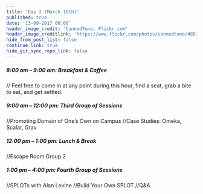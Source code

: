 ```yaml
---
title: 'Day 2 (March 16th)'
published: true
date: '13-09-2017 00:00'
header_image_credit: 'CannedTuna, Flickr.com'
header_image_creditlink: 'https://www.flickr.com/photos/cannedtuna/4853380320/'
hide_from_post_list: false
continue_link: true
hide_git_sync_repo_link: false
---
```


##### 8:00 am – 9:00 am: Breakfast & Coffee
// Feel free to come in at any point during this hour,
find a seat, grab a bite to eat, and get settled.

##### 9:00 am – 12:00 pm: Third Group of Sessions
//Promoting Domain of One’s Own on Campus
//Case Studies: Omeka, Scalar, Grav

##### 12:00 pm – 1:00 pm: Lunch & Break
//Escape Room Group 2

##### 1:00 pm – 4:00 pm: Fourth Group of Sessions
//SPLOTs with Alan Levine
//Build Your Own SPLOT
//Q&A